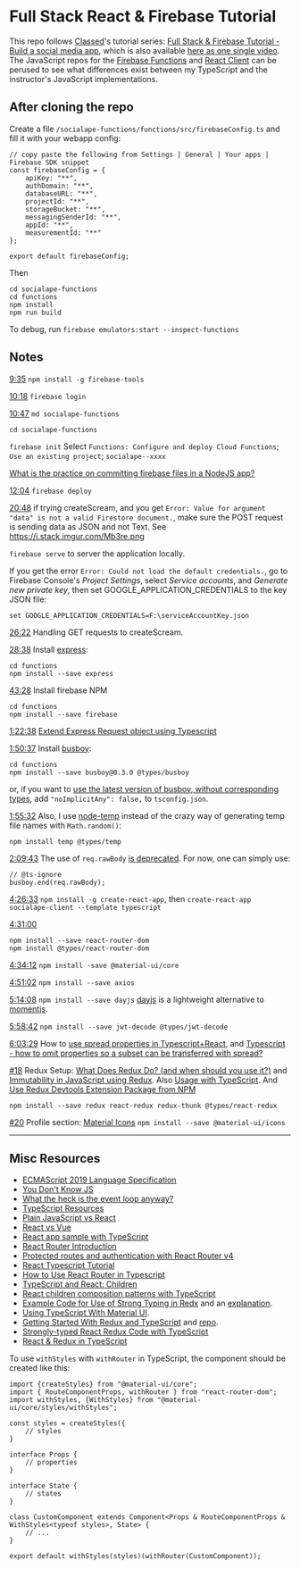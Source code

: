 # Full Stack React &amp; Firebase Tutorial

This repo follows [Classed](https://www.youtube.com/channel/UC2-slOJImuSc20Drbf88qvg)'s tutorial series: 
[Full Stack & Firebase Tutorial - Build a social media app](https://www.youtube.com/watch?v=RkBfu-W7tt0&list=PLMhAeHCz8S38ryyeMiBPPUnFAiWnoPvWP),
which is also available [here as one single video](https://youtu.be/m_u6P5k0vP0).
The JavaScript repos for the [Firebase Functions](https://github.com/hidjou/classsed-react-firebase-functions)
and [React Client](https://github.com/hidjou/classsed-react-firebase-client) can be perused to see what differences exist
between my TypeScript and the instructor's JavaScript implementations.

## After cloning the repo
Create a file  `/socialape-functions/functions/src/firebaseConfig.ts` and fill it with your webapp config:

```
// copy paste the following from Settings | General | Your apps | Firebase SDK snippet
const firebaseConfig = {
    apiKey: "**",
    authDomain: "**",
    databaseURL: "**",
    projectId: "**",
    storageBucket: "**",
    messagingSenderId: "**",
    appId: "**",
    measurementId: "**"
};

export default firebaseConfig;
```

Then

```
cd socialape-functions
cd functions
npm install
npm run build
```

To debug, run `firebase emulators:start --inspect-functions`

## Notes

[9:35](https://youtu.be/m_u6P5k0vP0?t=575) `npm install -g firebase-tools`

[10:18](https://youtu.be/m_u6P5k0vP0?t=618) `firebase login`

[10:47](https://youtu.be/m_u6P5k0vP0?t=647)
`md socialape-functions`

`cd socialape-functions`

`firebase init`
Select `Functions: Configure and deploy Cloud Functions`; `Use an existing project`; `socialape--xxxx`


[What is the practice on committing firebase files in a NodeJS app?](https://stackoverflow.com/questions/43527359/what-is-the-practice-on-committing-firebase-files-in-a-nodejs-app)

[12:04](https://youtu.be/m_u6P5k0vP0?t=724) `firebase deploy`

[20:48](https://youtu.be/m_u6P5k0vP0?t=1248) if trying createScream, and you get `Error: Value for argument "data" is not a valid Firestore document.`, 
make sure the POST request is sending data as JSON and not Text. See https://i.stack.imgur.com/Mb3re.png

`firebase serve` to server the application locally.

If you get the error `Error: Could not load the default credentials.`, go to Firebase Console's *Project Settings*, select *Service accounts*, 
and *Generate new private key*, then set GOOGLE_APPLICATION_CREDENTIALS to the key JSON file:

`set GOOGLE_APPLICATION_CREDENTIALS=F:\serviceAccountKey.json`

[26:22](https://youtu.be/m_u6P5k0vP0?t=1582) Handling GET requests to createScream.

[28:38](https://youtu.be/m_u6P5k0vP0?t=1718) Install [express](https://github.com/expressjs/express#readme):

```
cd functions
npm install --save express
```

[43:28](https://youtu.be/m_u6P5k0vP0?t=2608) Install firebase NPM
```
cd functions
npm install --save firebase
```

[1:22:38](https://youtu.be/m_u6P5k0vP0?t=4958) [Extend Express Request object using Typescript](https://stackoverflow.com/questions/37377731/extend-express-request-object-using-typescript)

[1:50:37](https://youtu.be/m_u6P5k0vP0?t=6637) Install [busboy](https://github.com/mscdex/busboy#readme):
```
cd functions
npm install --save busboy@0.3.0 @types/busboy
```
or, if you want to 
[use the latest version of busboy, without corresponding types](https://medium.com/@amandeepkochhar/typescript-error-could-not-find-a-declaration-file-for-module-xyz-dfbe6e45c2bd),
add `"noImplicitAny": false,` to `tsconfig.json`.

[1:55:32](https://youtu.be/m_u6P5k0vP0?t=6932) Also, I use [node-temp](https://github.com/bruce/node-temp) instead of the crazy way of generating temp file names with `Math.random()`:
```
npm install temp @types/temp
```

[2:09:43](https://youtu.be/m_u6P5k0vP0?t=7783) The use of `req.rawBody` [is deprecated](https://github.com/expressjs/express/issues/897). 
For now, one can simply use:
```
// @ts-ignore
busboy.end(req.rawBody);
```

[4:26:33](https://youtu.be/m_u6P5k0vP0?t=15993) `npm install -g create-react-app`, then
`create-react-app socialape-client --template typescript`

[4:31:00](https://youtu.be/m_u6P5k0vP0?t=16260) 
```
npm install --save react-router-dom
npm install @types/react-router-dom
```

[4:34:12](https://youtu.be/m_u6P5k0vP0?t=16452) `npm install -save @material-ui/core`

[4:51:02](https://youtu.be/m_u6P5k0vP0?t=17462) `npm install --save axios`

[5:14:08](https://youtu.be/m_u6P5k0vP0?t=18848) `npm install --save dayjs` [dayjs](https://github.com/iamkun/dayjs) is
a lightweight alternative to [momentjs](https://momentjs.com/).

[5:58:42](https://youtu.be/m_u6P5k0vP0?t=21522) `npm install --save jwt-decode @types/jwt-decode`

[6:03:29](https://youtu.be/m_u6P5k0vP0?t=21809) How to [use spread properties in Typescript+React](https://stackoverflow.com/questions/40326224/typescript-equivalent-of-rest-spread-props-in-react-stateless-component),
and [Typescript - how to omit properties so a subset can be transferred with spread?](https://stackoverflow.com/questions/52195740/typescript-how-to-omit-properties-so-a-subset-can-be-transferred-with-spread)

[#18](https://youtu.be/fjWk7cZFxoM?list=PLMhAeHCz8S38ryyeMiBPPUnFAiWnoPvWP) Redux Setup:
[What Does Redux Do? (and when should you use it?)](https://daveceddia.com/what-does-redux-do/) and
[Immutability in JavaScript using Redux](https://www.toptal.com/javascript/immutability-in-javascript-using-redux). Also
[Usage with TypeScript](https://redux.js.org/recipes/usage-with-typescript/). And
[Use Redux Devtools Extension Package from NPM](https://github.com/zalmoxisus/redux-devtools-extension#13-use-redux-devtools-extension-package-from-npm)
```
npm install --save redux react-redux redux-thunk @types/react-redux
```

[#20](https://youtu.be/7BG_3JTmkKU?list=PLMhAeHCz8S38ryyeMiBPPUnFAiWnoPvWP) Profile section:
[Material Icons](https://material-ui.com/components/material-icons/) `npm install --save @material-ui/icons`

---

## Misc Resources
- [ECMAScript 2019 Language Specification](https://www.ecma-international.org/publications/standards/Ecma-262.htm)
- [You Don't Know JS](https://github.com/getify/You-Dont-Know-JS)
- [What the heck is the event loop anyway?](https://youtu.be/8aGhZQkoFbQ)
- [TypeScript Resources](https://github.com/nairobijs/Typescript-Resources)
- [Plain JavaScript vs React](https://www.robinwieruch.de/why-frameworks-matter)
- [React vs Vue](https://www.mindk.com/blog/react-vs-vue/)
- [React app sample with TypeScript](https://github.com/mui-org/material-ui/tree/master/examples/create-react-app-with-typescript)
- [React Router Introduction](https://youtu.be/cKnc8gXn80Q)
- [Protected routes and authentication with React Router v4](https://youtu.be/ojYbcon588A)
- [React Typescript Tutorial](https://youtu.be/Z5iWr6Srsj8)
- [How to Use React Router in Typescript](https://www.pluralsight.com/guides/react-router-typescript)
- [TypeScript and React: Children](https://fettblog.eu/typescript-react/children/)
- [React children composition patterns with TypeScript](https://medium.com/@martin_hotell/react-children-composition-patterns-with-typescript-56dfc8923c64)
- [Example Code for Use of Strong Typing in Redx](https://github.com/alexzywiak/react-redux-typescript) and an [explanation](https://alexzywiak.github.io/react-redux-with-typescript/index.html).
- [Using TypeScript With Material UI](https://material-ui.com/guides/typescript/).
- [Getting Started With Redux and TypeScript](https://rjzaworski.com/2016/08/getting-started-with-redux-and-typescript) and [repo](https://github.com/rjz/typescript-react-redux).
- [Strongly-typed React Redux Code with TypeScript](https://www.carlrippon.com/strongly-typed-react-redux-code-with-typescript/)
- [React & Redux in TypeScript](https://github.com/piotrwitek/react-redux-typescript-guide)

To use `withStyles` with `withRouter` in TypeScript,
the component should be created like this:
```
import {createStyles} from "@material-ui/core";
import { RouteComponentProps, withRouter } from "react-router-dom";
import withStyles, {WithStyles} from "@material-ui/core/styles/withStyles";

const styles = createStyles({
    // styles
}

interface Props {
    // properties
}

interface State {
    // states
}

class CustomComponent extends Component<Props & RouteComponentProps & WithStyles<typeof styles>, State> {
    // ...
}

export default withStyles(styles)(withRouter(CustomComponent));
```
